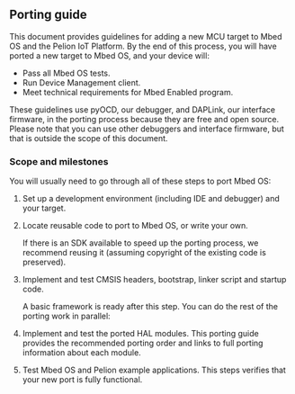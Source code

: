 ## Porting guide

This document provides guidelines for adding a new MCU target to Mbed OS and the Pelion IoT Platform. By the end of this process, you will have ported a new target to Mbed OS, and your device will:

- Pass all Mbed OS tests.
- Run Device Management client.
- Meet technical requirements for Mbed Enabled program.

These guidelines use pyOCD, our debugger, and DAPLink, our interface firmware, in the porting process because they are free and open source. Please note that you can use other debuggers and interface firmware, but that is outside the scope of this document.

### Scope and milestones

You will usually need to go through all of these steps to port Mbed OS:

1. Set up a development environment (including IDE and debugger) and your target.

1. Locate reusable code to port to Mbed OS, or write your own.

    If there is an SDK available to speed up the porting process, we recommend reusing it (assuming copyright of the existing code is preserved).

1. Implement and test CMSIS headers, bootstrap, linker script and startup code.

   A basic framework is ready after this step. You can do the rest of the porting work in parallel:

1. Implement and test the ported HAL modules. This porting guide provides the recommended porting order and links to full porting information about each module.

1. Test Mbed OS and Pelion example applications. This steps verifies that your new port is fully functional.
